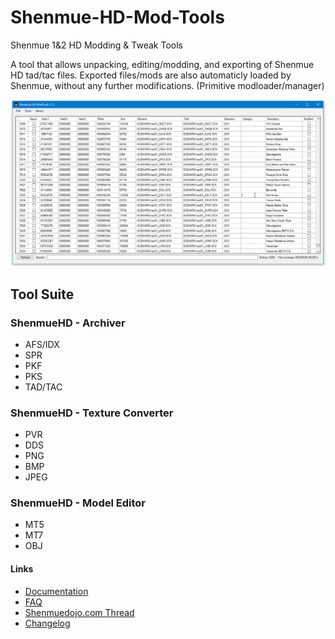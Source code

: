 # Shenmue-HD-Mod-Tools
Shenmue 1&2 HD Modding & Tweak Tools

A tool that allows unpacking, editing/modding, and exporting of Shenmue HD tad/tac files.
Exported files/mods are also automaticly loaded by Shenmue, without any further modifications. (Primitive modloader/manager)

![Alt text](https://github.com/derplayer/ShenmueHDTools/raw/master/other/example_1.png "Screenshot from v1.2")

## Tool Suite

### ShenmueHD - Archiver
* AFS/IDX
* SPR
* PKF
* PKS
* TAD/TAC
    
### ShenmueHD - Texture Converter
* PVR
* DDS
* PNG
* BMP
* JPEG
    
### ShenmueHD - Model Editor
* MT5
* MT7
* OBJ

#### Links
* [Documentation](https://github.com/derplayer/ShenmueHDTools/wiki)
* [FAQ](https://github.com/derplayer/ShenmueHDTools/wiki/FAQ)
* [Shenmuedojo.com Thread](https://www.shenmuedojo.com/forum/index.php?threads/shenmue-hd-unpacker-tool.366/)
* [Changelog](https://github.com/derplayer/ShenmueHDTools/releases)

